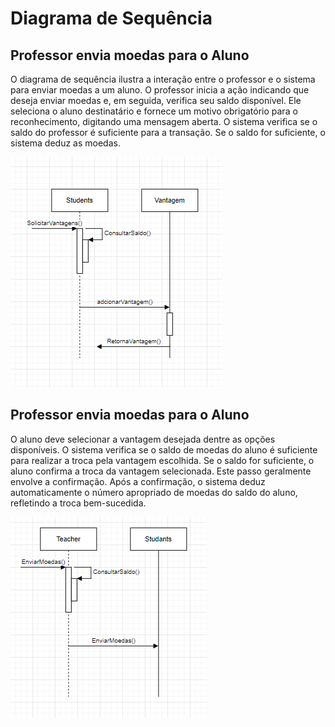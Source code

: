 # Diagrama de Sequência
## Professor envia moedas para o Aluno

O diagrama de sequência ilustra a interação entre o professor e o sistema para enviar moedas a um aluno. O professor inicia a ação indicando que deseja enviar moedas e, em seguida, verifica seu saldo disponível. Ele seleciona o aluno destinatário e fornece um motivo obrigatório para o reconhecimento, digitando uma mensagem aberta. O sistema verifica se o saldo do professor é suficiente para a transação. Se o saldo for suficiente, o sistema deduz as moedas. 

![](./Imagens/AlunoVantagem.png)

## Professor envia moedas para o Aluno

O aluno deve selecionar a vantagem desejada dentre as opções disponíveis. O sistema verifica se o saldo de moedas do aluno é suficiente para realizar a troca pela vantagem escolhida. Se o saldo for suficiente, o aluno confirma a troca da vantagem selecionada. Este passo geralmente envolve a confirmação. Após a confirmação, o sistema deduz automaticamente o número apropriado de moedas do saldo do aluno, refletindo a troca bem-sucedida.


![](./Imagens/ProfessorEstudante.png)
